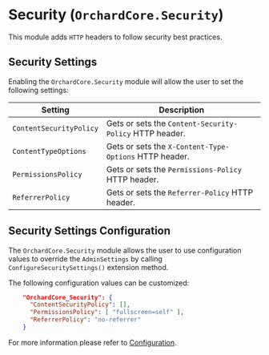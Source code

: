 # Security (`OrchardCore.Security`)

This module adds `HTTP` headers to follow security best practices.

## Security Settings

Enabling the `OrchardCore.Security` module will allow the user to set the following settings:

| Setting | Description |
| --- | --- |
| `ContentSecurityPolicy` | Gets or sets the `Content-Security-Policy` HTTP header. |
| `ContentTypeOptions` | Gets or sets the `X-Content-Type-Options` HTTP header. |
| `PermissionsPolicy` | Gets or sets the `Permissions-Policy` HTTP header. |
| `ReferrerPolicy` | Gets or sets the `Referrer-Policy` HTTP header. |

## Security Settings Configuration

The `OrchardCore.Security` module allows the user to use configuration values to override the `AdminSettings` by calling `ConfigureSecuritySettings()` extension method.

The following configuration values can be customized:

```json
    "OrchardCore_Security": {
      "ContentSecurityPolicy": [],
      "PermissionsPolicy": [ "fullscreen=self" ],
      "ReferrerPolicy": "no-referrer"
    }
```

For more information please refer to [Configuration](/reference/core/Configuration/README.md).
